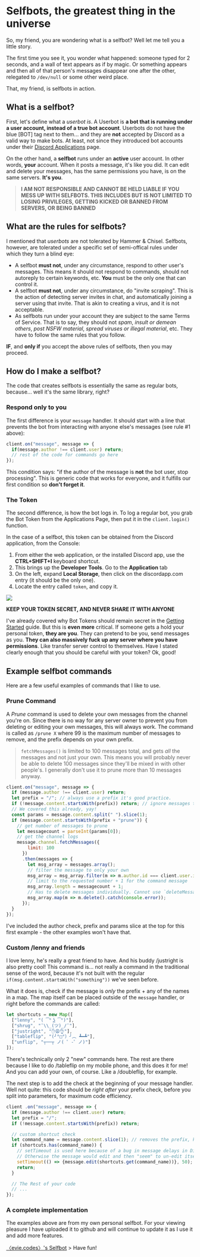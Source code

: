 # Selfbots, the greatest thing in the universe

So, my friend, you are wondering what is a selfbot? Well let me tell you a little story.

The first time you see it, you wonder what happened: someone typed for 2 seconds, and a wall of text appears as if by magic. Or something appears and then all of that person's messages disappear one after the other, relegated to `/dev/null` or some other weird place.

That, my friend, is selfbots in action.

## What is a selfbot?

First, let's define what a _userbot is_. A Userbot is **a bot that is running under a user account, instead of a true bot account**. Userbots do not have the blue \[BOT\] tag next to them... and they are **not** accepted by Discord as a valid way to make bots. At least, not since they introduced bot accounts under their [Discord Applications](https://discordapp.com/developers/applications/me) page.

On the other hand, a **selfbot** runs under an **active** user account. In other words, **your** account. When it posts a message, it's like you did. It can edit and delete your messages, has the same permissions you have, is on the same servers. **It's you**.

> **I AM NOT RESPONSIBLE AND CANNOT BE HELD LIABLE IF YOU MESS UP WITH SELFBOTS. THIS INCLUDES BUT IS NOT LIMITED TO LOSING PRIVILEGES, GETTING KICKED OR BANNED FROM SERVERS, OR BEING BANNED**

## What are the rules for selfbots?

I mentioned that _userbots_ are not tolerated by Hammer & Chisel. Selfbots, however, are tolerated under a specific set of semi-offical rules under which they turn a blind eye:

* A selfbot **must not**, under any circumstance, respond to other user's messages. This means it should not respond to commands, should not autoreply to certain keywords, etc. **You** must be the only one that can control it.
* A selfbot **must not**, under any circumstance, do "invite scraping". This is the action of detecting server invites in chat, and automatically joining a server using that invite. That is akin to creating a virus, and it is not acceptable.
* As selfbots run under your account they are subject to the same Terms of Service. That is to say, they should not _spam_, _insult or demean others_, _post NSFW material_, _spread viruses or illegal material_, etc. They have to follow the same rules that you follow.

**IF**, and **only if** you accept the above rules of selfbots, then you may proceed.

## How do I make a selfbot?

The code that creates selfbots is essentially the same as regular bots, because... well it's the same library, right?

### Respond only to you

The first difference is your `message` handler. It should start with a line that prevents the bot from interacting with anyone else's messages \(see rule \#1 above\):

```js
client.on("message", message => {
  if(message.author !== client.user) return;
  // rest of the code for commands go here
});
```

This condition says: "if the author of the message is **not** the bot user, stop processing". This is generic code that works for everyone, and it fulfills our first condition so **don't forget it**.

### The Token

The second difference, is how the bot logs in. To log a regular bot, you grab the Bot Token from the Applications Page, then put it in the `client.login()` function.

In the case of a selfbot, this token can be obtained from the Discord application, from the Console:

1. From either the web application, or the installed Discord app, use the **CTRL+SHIFT+I** keyboard shortcut.
2. This brings up the **Developer Tools**. Go to the **Application** tab
3. On the left, expand **Local Storage**, then click on the discordapp.com entry \(it should be the only one\).
4. Locate the entry called `token`, and copy it.

![](https://cdn.discordapp.com/attachments/222079895583457280/269164273152819200/user-token.gif)

**KEEP YOUR TOKEN SECRET, AND NEVER SHARE IT WITH ANYONE**

I've already covered why Bot Tokens should remain secret in the [Getting Started](../getting-started/the-long-version.md) guide. But this is **even more** critical. If someone gets a hold your personal token, **they are you**. They can pretend to be you, send messages as you. **They can also massively fuck up any server where you have permissions**. Like transfer server control to themselves. Have I stated clearly enough that you should be careful with your token? Ok, good!

## Example selfbot commands

Here are a few useful examples of commands that I like to use.

### Prune Command

A _Prune_ command is used to delete your own messages from the channel you're on. Since there is no way for any server owner to prevent you from deleting or editing your own messages, this will always work. The command is called as `/prune X` where 99 is the maximum number of messages to remove, and the prefix depends on your own prefix.

> `fetchMessages()` is limited to 100 messages total, and gets _all_ the messages and not just your own. This means you will probably never be able to delete 100 messages since they'll be mixed in with other people's. I generally don't use it to prune more than 10 messages anyway.

```js
client.on("message", message => {
  if (message.author !== client.user) return;
  let prefix = "/"; // always use a prefix it's good practice.
  if (!message.content.startsWith(prefix)) return; // ignore messages that... you know the drill.
  // We covered this already, yay!
  const params = message.content.split(" ").slice(1);
  if (message.content.startsWith(prefix + "prune")) {
    // get number of messages to prune
    let messagecount = parseInt(params[0]);
    // get the channel logs
    message.channel.fetchMessages({
        limit: 100
      })
      .then(messages => {
        let msg_array = messages.array();
        // filter the message to only your own
        msg_array = msg_array.filter(m => m.author.id === client.user.id);
        // limit to the requested number + 1 for the command message
        msg_array.length = messagecount + 1;
        // Has to delete messages individually. Cannot use `deleteMessages()` on selfbots.
        msg_array.map(m => m.delete().catch(console.error));
      });
  }
});
```

I've included the author check, prefix and params slice at the top for this first example - the other examples won't have that.

### Custom /lenny and friends

I love lenny, he's really a great friend to have. And his buddy /justright is also pretty cool! This command is... not really a command in the traditional sense of the word, because it's not built with the regular `if(msg.content.startsWith("something"))` we've seen before.

What it does is, check if the message is _only_ the prefix + any of the names in a map. The map itself can be placed outside of the `message` handler, or right before the commands are called:

```js
let shortcuts = new Map([
  ["lenny", "( ͡° ͜ʖ ͡°)"],
  ["shrug", "¯\\_(ツ)_/¯"],
  ["justright", "✋😩👌"],
  ["tableflip", "(╯°□°）╯︵ ┻━┻"],
  ["unflip", "┬──┬﻿ ノ( ゜-゜ノ)"]
]);
```

There's technically only 2 "new" commands here. The rest are there because I like to do /tableflip on my mobile phone, and this does it for me! And you can add your own, of course. Like a /doubleflip, for example.

The next step is to add the check at the beginning of your message handler. Well not quite: this code should be _right after_ your prefix check, before you split into parameters, for maximum code efficiency.

```js
client .on("message", message => {
  if (message.author !== client.user) return;
  let prefix = "/";
  if (!message.content.startsWith(prefix)) return;

  // custom shortcut check
  let command_name = message.content.slice(1); // removes the prefix, keeps the rest
  if (shortcuts.has(command_name)) {
    // setTimeout is used here because of a bug in message delays in Discord.
    // Otherwise the message would edit and then "seem" to un-edit itself... ¯\_(ツ)_/¯
    setTimeout(() => {message.edit(shortcuts.get(command_name))}, 50);
    return;
  }

  // The Rest of your code
  // ...
});
```

### A complete implementation

The examples above are from my own personal selfbot. For your viewing pleasure I have uploaded it to github and will continue to update it as I use it and add more features.

[〈evie.codes〉's Selfbot](https://github.com/eslachance/djs-selfbot-v9) &gt; Have fun!
